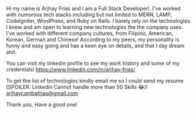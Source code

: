 Hi my name is Arjhay Frias and I am a Full Stack Developer!. 
I've worked with numorous tech stacks including but not limited to MERN, LAMP, CodeIgniter, WordPress, and Ruby on Rails.
I barely rely on the technologies I knew and am open to learning new technologies the the company uses.
I've worked with different company cultures, from Filipino, American, Korean, German and Chinese!
According to my peers, my personality is funny and easy going and has a keen eye on details, and that I day dream alot.

You can visit my linkedin profile to see my work history and some of my credentials!
https://www.linkedin.com/in/arjhay-frias/

To get the list of technologies kindly email me so I could send my resume [SPOILER: Linkedin Cannot handle more than 50 Skills 😂]!
arjhaycambafrias@gmail.com

Thank you,
Have a good one!
